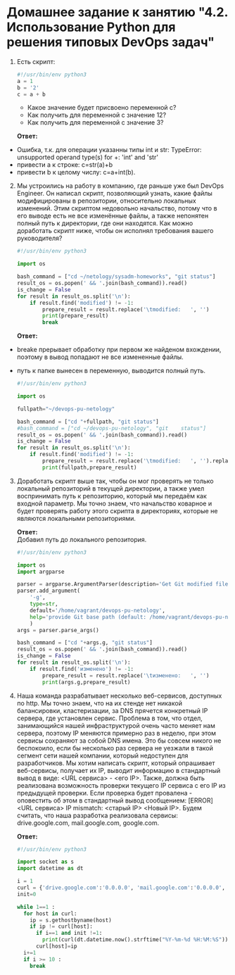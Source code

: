 # Домашнее задание к занятию "4.2. Использование Python для решения типовых DevOps задач"

1. Есть скрипт:
	```python
    #!/usr/bin/env python3
	a = 1
	b = '2'
	c = a + b
	```
	* Какое значение будет присвоено переменной c?
	* Как получить для переменной c значение 12?
	* Как получить для переменной c значение 3?  

    **Ответ:**  

  * Ошибка, т.к. для операции указанны типы int и str: TypeError: unsupported operand type(s) for +: 'int' and 'str'
  * привести a к строке: c=str(a)+b
  * привести b к целому числу: c=a+int(b).

2. Мы устроились на работу в компанию, где раньше уже был DevOps Engineer. Он написал скрипт, позволяющий узнать, какие файлы модифицированы в репозитории, относительно локальных изменений. Этим скриптом недовольно начальство, потому что в его выводе есть не все изменённые файлы, а также непонятен полный путь к директории, где они находятся. Как можно доработать скрипт ниже, чтобы он исполнял требования вашего руководителя?

	```python
    #!/usr/bin/env python3

    import os

	bash_command = ["cd ~/netology/sysadm-homeworks", "git status"]
	result_os = os.popen(' && '.join(bash_command)).read()
    is_change = False
	for result in result_os.split('\n'):
        if result.find('modified') != -1:
            prepare_result = result.replace('\tmodified:   ', '')
            print(prepare_result)
            break

	```

    **Ответ:**  
  * breake прерывает обработку при первом же найденом вхождении, поэтому в вывод попадают не все измененные файлы.  
  * путь к папке вынесен в переменную, выводится полный путь.  

	```python
	#!/usr/bin/env python3

    import os

    fullpath="~/devops-pu-netology"

    bash_command = ["cd "+fullpath, "git status"]
    #bash_command = ["cd ~/devops-pu-netology", "git    status"]
    result_os = os.popen(' && '.join(bash_command)).read()
    is_change = False
    for result in result_os.split('\n'):
        if result.find('modified') != -1:
            prepare_result = result.replace('\tmodified:   ', '').replace('#','')
            print(fullpath,prepare_result)

	```

3. Доработать скрипт выше так, чтобы он мог проверять не только локальный репозиторий в текущей директории, а также умел воспринимать путь к репозиторию, который мы передаём как входной параметр. Мы точно знаем, что начальство коварное и будет проверять работу этого скрипта в директориях, которые не являются локальными репозиториями.

    **Ответ:**  
Добавил путь до локального репозитория.  

	```python
	#!/usr/bin/env python3

	import os
	import argparse

	parser = argparse.ArgumentParser(description='Get Git modified files')
	parser.add_argument(
	    '-g',
	    type=str,
	    default='/home/vagrant/devops-pu-netology',
	    help='provide Git base path (default: /home/vagrant/devops-pu-netology)'
	    )
	args = parser.parse_args()

	bash_command = ["cd "+args.g, "git status"]
	result_os = os.popen(' && '.join(bash_command)).read()
	is_change = False
	for result in result_os.split('\n'):
	    if result.find('изменено') != -1:
	        prepare_result = result.replace('\tизменено:   ', '')
	        print(args.g,prepare_result)

	```

4. Наша команда разрабатывает несколько веб-сервисов, доступных по http. Мы точно знаем, что на их стенде нет никакой балансировки, кластеризации, за DNS прячется конкретный IP сервера, где установлен сервис. Проблема в том, что отдел, занимающийся нашей инфраструктурой очень часто меняет нам сервера, поэтому IP меняются примерно раз в неделю, при этом сервисы сохраняют за собой DNS имена. Это бы совсем никого не беспокоило, если бы несколько раз сервера не уезжали в такой сегмент сети нашей компании, который недоступен для разработчиков. Мы хотим написать скрипт, который опрашивает веб-сервисы, получает их IP, выводит информацию в стандартный вывод в виде: <URL сервиса> - <его IP>. Также, должна быть реализована возможность проверки текущего IP сервиса c его IP из предыдущей проверки. Если проверка будет провалена - оповестить об этом в стандартный вывод сообщением: [ERROR] <URL сервиса> IP mismatch: <старый IP> <Новый IP>. Будем считать, что наша разработка реализовала сервисы: drive.google.com, mail.google.com, google.com.  

    **Ответ:**  
 
	```python
    #!/usr/bin/env python3

    import socket as s
    import datetime as dt

    i = 1
    curl = {'drive.google.com':'0.0.0.0', 'mail.google.com':'0.0.0.0', 'google.com':'0.0.0.0'}
    init=0

    while 1==1 : 
      for host in curl:
        ip = s.gethostbyname(host)
        if ip != curl[host]:
          if i==1 and init !=1:
            print(curl(dt.datetime.now().strftime("%Y-%m-%d %H:%M:%S")) +' [ERROR] ' + curl(host) +' несоответствие IP:       '+curl[host]+' '+ip)
          curl[host]=ip
      i+=1 
      if i >= 10 : 
        break

	```
